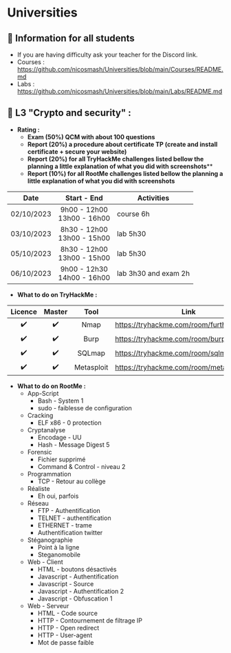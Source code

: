 # Universities

## 📢 Information for all students

* If you are having difficulty ask your teacher for the Discord link.
* Courses : https://github.com/nicosmash/Universities/blob/main/Courses/README.md
* Labs : https://github.com/nicosmash/Universities/blob/main/Labs/README.md

## 📢 L3 "Crypto and security" :

* **Rating :**
    * **Exam (50%) QCM with about 100 questions**
    * **Report (20%) a procedure about certificate TP (create and install certificate + secure your website)**
    * **Report (20%) for all TryHackMe challenges listed bellow the planning a little explanation of what you did with screenshots****
    * **Report (10%) for all RootMe challenges listed bellow the planning a little explanation of what you did with screenshots**

| Date  | Start - End |  Activities |
| :---: | :---------: | ------------- |
| 02/10/2023  | 9h00 - 12h00 <br> 13h00 - 16h00  | course 6h |
| 03/10/2023  | 8h30 - 12h00 <br> 13h00 - 15h00  | lab 5h30  |
| 05/10/2023  | 8h30 - 12h00 <br> 13h00 - 15h00  | lab 5h30  |
| 06/10/2023  | 9h00 - 12h30 <br> 14h00 - 16h00  | lab 3h30 and exam 2h  |

* **What to do on TryHackMe :**

| Licence | Master  | Tool |  Link |
| :---: | :---: | :---: | ------------- |
| :heavy_check_mark:  | :heavy_check_mark:  | Nmap  | https://tryhackme.com/room/furthernmap  |
| :heavy_check_mark:  | :heavy_check_mark:  | Burp  | https://tryhackme.com/room/burpsuitebasics  |
| :heavy_check_mark:  | :heavy_check_mark:  | SQLmap  | https://tryhackme.com/room/sqlmap  |
| :heavy_check_mark:  | :heavy_check_mark:  | Metasploit  | https://tryhackme.com/room/metasploitintro  |
      
* **What to do on RootMe :**
    * App-Script
      * Bash - System 1
      * sudo - faiblesse de configuration
    * Cracking	
      * ELF x86 - 0 protection
    * Cryptanalyse
      * Encodage - UU	
      * Hash - Message Digest 5
    * Forensic
      * Fichier supprimé
      * Command & Control - niveau 2
    * Programmation
      * TCP - Retour au collège
    * Réaliste	
      * Eh oui, parfois
    * Réseau
      * FTP - Authentification
      * TELNET - authentification
      * ETHERNET - trame
      * Authentification twitter
    * Stéganographie	
      * Point à la ligne
      * Steganomobile
    * Web - Client
      * HTML - boutons désactivés
      * Javascript - Authentification	
      * Javascript - Source	
      * Javascript - Authentification 2	
      * Javascript - Obfuscation 1
    * Web - Serveur
      * HTML - Code source	
      * HTTP - Contournement de filtrage IP
      * HTTP - Open redirect
      * HTTP - User-agent
      * Mot de passe faible	

